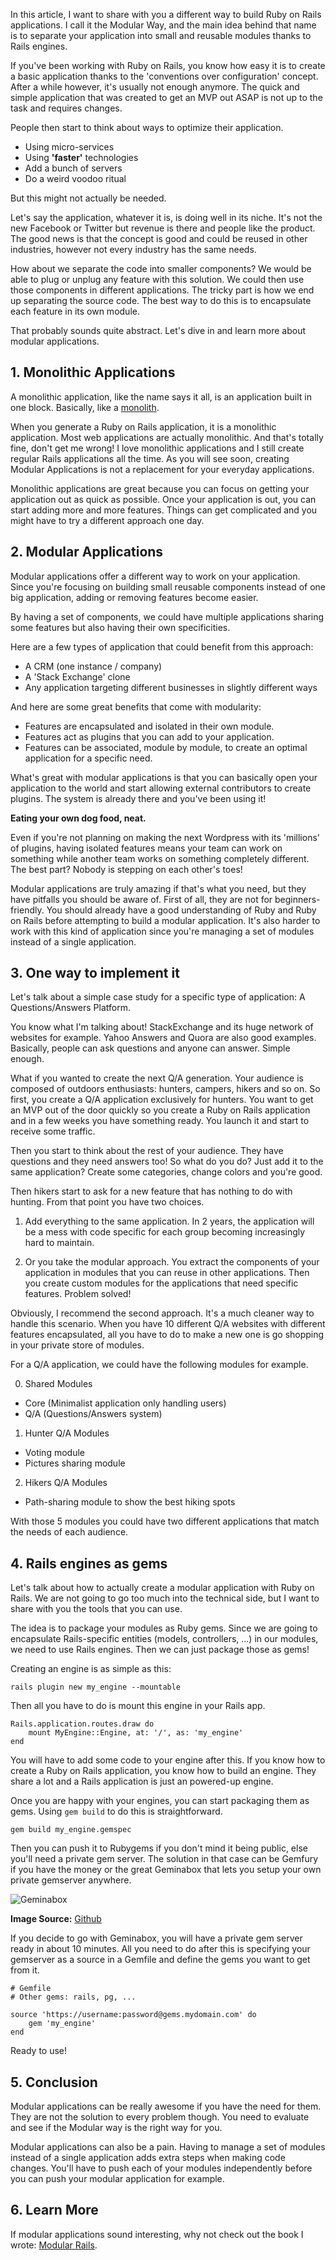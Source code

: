 In this article, I want to share with you a different way to build Ruby on Rails applications. I call it the Modular Way, and the main idea behind that name is to separate your application into small and reusable modules thanks to Rails engines.

If you've been working with Ruby on Rails, you know how easy it is to create a basic application thanks to the 'conventions over configuration' concept. After a while however, it's usually not enough anymore. The quick and simple application that was created to get an MVP out ASAP is not up to the task and requires changes.

People then start to think about ways to optimize their application.

- Using micro-services
- Using __'faster'__ technologies
- Add a bunch of servers
- Do a weird voodoo ritual

But this might not actually be needed.

Let's say the application, whatever it is, is doing well in its niche. It's not the new Facebook or Twitter but revenue is there and people like the product. The good news is that the concept is good and could be reused in other industries, however not every industry has the same needs.

How about we separate the code into smaller components? We would be able to plug or unplug any feature with this solution. We could then use those components in different applications. The tricky part is how we end up separating the source code. The best way to do this is to encapsulate each feature in its own module.

That probably sounds quite abstract. Let's dive in and learn more about modular applications.

## 1. Monolithic Applications

A monolithic application, like the name says it all, is an application built in one block. Basically, like a [monolith](http://en.wikipedia.org/wiki/Monolith). 

When you generate a Ruby on Rails application, it is a monolithic application. Most web applications are actually monolithic. And that's totally fine, don't get me wrong! I love monolithic applications and I still create regular Rails applications all the time. As you will see soon, creating Modular Applications is not a replacement for your everyday applications.

Monolithic applications are great because you can focus on getting your application out as quick as possible. Once your application is out, you can start adding more and more features. Things can get complicated and you might have to try a different approach one day.

## 2. Modular Applications

Modular applications offer a different way to work on your application. Since you're focusing on building small reusable components instead of one big application, adding or removing features become easier.

By having a set of components, we could have multiple applications sharing some features but also having their own specificities.

Here are a few types of application that could benefit from this approach:

- A CRM (one instance / company)
- A 'Stack Exchange' clone
- Any application targeting different businesses in slightly different ways

And here are some great benefits that come with modularity:

- Features are encapsulated and isolated in their own module.
- Features act as plugins that you can add to your application.
- Features can be associated, module by module, to create an optimal application for a specific need.

What's great with modular applications is that you can basically open your application to the world and start allowing external contributors to create plugins. The system is already there and you've been using it! 

__Eating your own dog food, neat.__

Even if you're not planning on making the next Wordpress with its 'millions' of plugins, having isolated features means your team can work on something while another team works on something completely different. The best part? Nobody is stepping on each other's toes!

Modular applications are truly amazing if that's what you need, but they have pitfalls you should be aware of. First of all, they are not for beginners-friendly. You should already have a good understanding of Ruby and Ruby on Rails before attempting to build a modular application. It's also harder to work with this kind of application since you're managing a set of modules instead of a single application.

## 3. One way to implement it

Let's talk about a simple case study for a specific type of application: A Questions/Answers Platform.

You know what I'm talking about! StackExchange and its huge network of websites for example. Yahoo Answers and Quora are also good examples. Basically, people can ask questions and anyone can answer. Simple enough.

What if you wanted to create the next Q/A generation. Your audience is composed of outdoors enthusiasts: hunters, campers, hikers and so on. So first, you create a Q/A application exclusively for hunters. You want to get an MVP out of the door quickly so you create a Ruby on Rails application and in a few weeks you have something ready. You launch it and start to receive some traffic.

Then you start to think about the rest of your audience. They have questions and they need answers too! So what do you do? Just add it to the same application? Create some categories, change colors and you're good.

Then hikers start to ask for a new feature that has nothing to do with hunting. From that point you have two choices.

1. Add everything to the same application. In 2 years, the application will be a mess with code specific for each group becoming increasingly hard to maintain.

2. Or you take the modular approach. You extract the components of your application in modules that you can reuse in other applications. Then you create custom modules for the applications that need specific features. Problem solved!

Obviously, I recommend the second approach. It's a much cleaner way to handle this scenario. When you have 10 different Q/A websites with different features encapsulated, all you have to do to make a new one is go shopping in your private store of modules.

For a Q/A application, we could have the following modules for example.

0. Shared Modules

- Core (Minimalist application only handling users)
- Q/A (Questions/Answers system)

1. Hunter Q/A Modules

- Voting module
- Pictures sharing module

2. Hikers  Q/A Modules

- Path-sharing module to show the best hiking spots

With those 5 modules you could have two different applications that match the needs of each audience.

## 4. Rails engines as gems

Let's talk about how to actually create a modular application with Ruby on Rails. We are not going to go too much into the technical side, but I want to share with you the tools that you can use.

The idea is to package your modules as Ruby gems. Since we are going to encapsulate Rails-specific entities (models, controllers, ...) in our modules, we need to use Rails engines. Then we can just package those as gems!

Creating an engine is as simple as this:

    rails plugin new my_engine --mountable

Then all you have to do is mount this engine in your Rails app.

    Rails.application.routes.draw do
        mount MyEngine::Engine, at: '/', as: 'my_engine'
    end

You will have to add some code to your engine after this. If you know how to create a Ruby on Rails application, you know how to build an engine. They share a lot and a Rails application is just an powered-up engine.

Once you are happy with your engines, you can start packaging them as gems. Using `gem build` to do this is straightforward.

    gem build my_engine.gemspec

Then you can push it to Rubygems if you don't mind it being public, else you'll need a private gem server. The solution in that case can be Gemfury if you have the money or the great Geminabox that lets you setup your own private gemserver anywhere.

![Geminabox](https://camo.githubusercontent.com/07124e526d7682b727ca951d682dbf408eb24faf/687474703a2f2f706963732e746f6d6c65612e636f2e756b2f6262626261362f67656d696e61626f782e706e67)

__Image Source:__ [Github](https://github.com/geminabox/geminabox)

If you decide to go with Geminabox, you will have a private gem server ready in about 10 minutes. All you need to do after this is specifying your gemserver as a source in a Gemfile and define the gems you want to get from it.

    # Gemfile
    # Other gems: rails, pg, ...

    source 'https://username:password@gems.mydomain.com' do
        gem 'my_engine'
    end

Ready to use!

## 5. Conclusion

Modular applications can be really awesome if you have the need for them. They are not the solution to every problem though. You need to evaluate and see if the Modular way is the right way for you.

Modular applications can also be a pain. Having to manage a set of modules instead of a single application adds extra steps when making code changes. You'll have to push each of your modules independently before you can push your modular application for example.

## 6. Learn More

If modular applications sound interesting, why not check out the book I wrote: [Modular Rails](http://modularity.samurails.com/).



